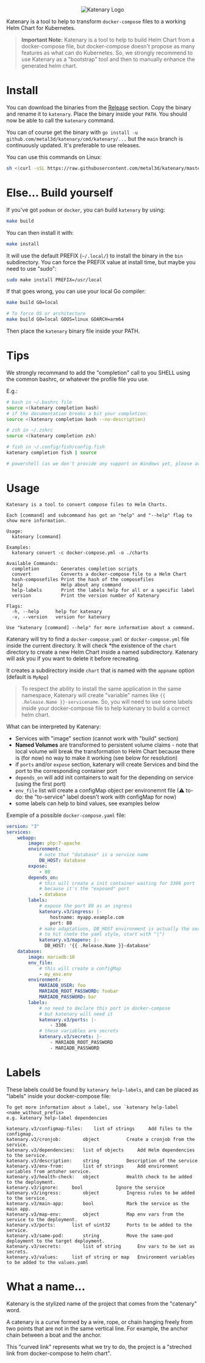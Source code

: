 <div style="text-align:center; margin: auto" align="center">
    <img src="./misc/logo.png" alt="Katenary Logo" style="max-width: 90%" align="center"/>
</div>

Katenary is a tool to help to transform `docker-compose` files to a working Helm Chart for Kubernetes.

> **Important Note:** Katenary is a tool to help to build Helm Chart from a docker-compose file, but docker-compose
> doesn't propose as many features as what can do Kubernetes. So, we strongly recommend to use Katenary as a "bootstrap"
> tool and then to manually enhance the generated helm chart.

# Install

You can download the binaries from the [Release](https://github.com/metal3d/katenary/releases) section. Copy the binary
and rename it to `katenary`. Place the binary inside your `PATH`. You should now be able to call the `katenary` command.

You can of course get the binary with `go install -u github.com/metal3d/katenary/cmd/katenary/...` but the `main` branch
is continuously updated. It's preferable to use releases.

You can use this commands on Linux:

```bash
sh <(curl -sSL https://raw.githubusercontent.com/metal3d/katenary/master/install.sh)
```

# Else... Build yourself

If you've got `podman` or `docker`, you can build `katenary` by using:

```bash
make build
```

You can then install it with:
```bash
make install
```

It will use the default PREFIX (`~/.local/`) to install the binary in the `bin` subdirectory. You can force the PREFIX
value at install time, but maybe you need to use "sudo":

```bash
sudo make install PREFIX=/usr/local
```

If that goes wrong, you can use your local Go compiler:

```bash
make build GO=local

# To force OS or architecture
make build GO=local GOOS=linux GOARCH=arm64
```

Then place the `katenary` binary file inside your PATH.


# Tips

We strongly recommand to add the "completion" call to you SHELL using the common bashrc, or whatever the profile file
you use.

E.g.:

```bash
# bash in ~/.bashrc file
source <(katenary completion bash)
# if the documentation breaks a bit your completion:
source <(katenary completion bash --no-description)

# zsh in ~/.zshrc
source <(katenary completion zsh)

# fish in ~/.config/fish/config.fish
katenary completion fish | source

# powershell (as we don't provide any support on Windows yet, please avoid this...)
```

# Usage

```
Katenary is a tool to convert compose files to Helm Charts.

Each [command] and subcommand has got an "help" and "--help" flag to show more information.

Usage:
  katenary [command]

Examples:
  katenary convert -c docker-compose.yml -o ./charts

Available Commands:
  completion        Generates completion scripts
  convert           Converts a docker-compose file to a Helm Chart
  hash-composefiles Print the hash of the composefiles
  help              Help about any command
  help-labels       Print the labels help for all or a specific label
  version           Print the version number of Katenary

Flags:
  -h, --help      help for katenary
  -v, --version   version for katenary

Use "katenary [command] --help" for more information about a command.
```

Katenary will try to find a `docker-compose.yaml` or `docker-compose.yml` file inside the current directory. It will
check *the existence of the `chart` directory to create a new Helm Chart inside a named subdirectory. Katenary will ask
you if you want to delete it before recreating.

It creates a subdirectory inside `chart` that is named with the `appname` option (default is `MyApp`)

> To respect the ability to install the same application in the same namespace, Katenary will create "variable" names
> like `{{ .Release.Name }}-servicename`. So, you will need to use some labels inside your docker-compose file to help
> katenary to build a correct helm chart.

What can be interpreted by Katenary:

- Services with "image" section (cannot work with "build" section)
- **Named Volumes** are transformed to persistent volume claims - note that local volume will break the transformation
  to Helm Chart because there is (for now) no way to make it working (see below for resolution)
- if `ports` and/or `expose` section, katenary will create Services and bind the port to the corresponding container port
- `depends_on` will add init containers to wait for the depending on service (using the first port)
- `env_file` list will create a configMap object per environemnt file (⚠ to-do: the "to-service" label doesn't work with
  configMap for now)
- some labels can help to bind values, see examples below

Exemple of a possible `docker-compose.yaml` file:

```yaml
version: "3"
services:
    webapp:
        image: php:7-apache
        environment:
            # note that "database" is a service name
            DB_HOST: database
        expose:
            - 80
        depends_on:
            # this will create a init container waiting for 3306 port
            # because it's the "exposed" port
            - database
        labels:
            # expose the port 80 as an ingress
            katenary.v3/ingress: |-
                hostname: myapp.example.com
                port: 80
            # make adaptations, DB_HOST environment is actually the service name
            # to hit (note the yaml style, start with "|")
            katenary.v3/mapenv: |-
              DB_HOST: '{{ .Release.Name }}-database'
    database:
        image: mariadb:10
        env_file:
            # this will create a configMap
            - my_env.env
        environment:
            MARIADB_USER: foo
            MARIADB_ROOT_PASSWORD: foobar
            MARIADB_PASSWORD: bar
        labels:
            # no need to declare this port in docker-compose
            # but katenary will need it
            katenary.v3/ports: |-
                - 3306
            # these variables are secrets
            katenary.v3/secrets: |-
                - MARIADB_ROOT_PASSWORD
                - MARIADB_PASSWORD
```

# Labels

These labels could be found by `katenary help-labels`, and can be placed as "labels" inside your docker-compose file:

```
To get more information about a label, use `katenary help-label <name_without_prefix>
e.g. katenary help-label dependencies

katenary.v3/configmap-files:	list of strings		Add files to the configmap.
katenary.v3/cronjob:		object			Create a cronjob from the service.
katenary.v3/dependencies:	list of objects		Add Helm dependencies to the service.
katenary.v3/description:	string			Description of the service
katenary.v3/env-from:		list of strings		Add environment variables from antoher service.
katenary.v3/health-check:	object			Health check to be added to the deployment.
katenary.v3/ignore:		bool			Ignore the service
katenary.v3/ingress:		object			Ingress rules to be added to the service.
katenary.v3/main-app:		bool			Mark the service as the main app.
katenary.v3/map-env:		object			Map env vars from the service to the deployment.
katenary.v3/ports:		list of uint32		Ports to be added to the service.
katenary.v3/same-pod:		string			Move the same-pod deployment to the target deployment.
katenary.v3/secrets:		list of string		Env vars to be set as secrets.
katenary.v3/values:		list of string or map	Environment variables to be added to the values.yaml
```

# What a name...

Katenary is the stylized name of the project that comes from the "catenary" word.

A catenary is a curve formed by a wire, rope, or chain hanging freely from two points that are not in the same vertical
line. For example, the anchor chain between a boat and the anchor.

This "curved link" represents what we try to do, the project is a "streched link from docker-compose to helm chart".


